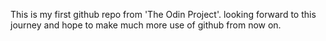 This is my first github repo from 'The Odin Project'.
looking forward to this journey and hope to make much more use of github from now on.